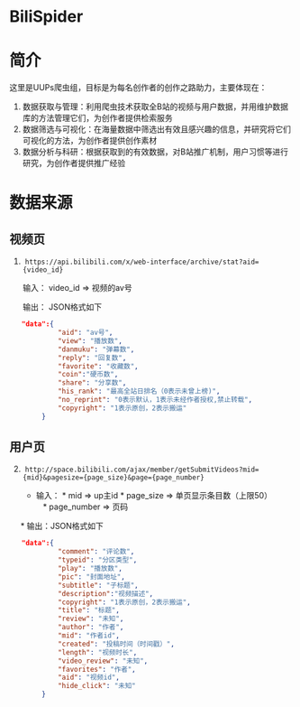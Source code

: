 # BiliSpider

# 简介

这里是UUPs爬虫组，目标是为每名创作者的创作之路助力，主要体现在：
1. 数据获取与管理：利用爬虫技术获取全B站的视频与用户数据，并用维护数据库的方法管理它们，为创作者提供检索服务
2. 数据筛选与可视化：在海量数据中筛选出有效且感兴趣的信息，并研究将它们可视化的方法，为创作者提供创作素材
3. 数据分析与科研：根据获取到的有效数据，对B站推广机制，用户习惯等进行研究，为创作者提供推广经验

# 数据来源

## 视频页
1.  `https://api.bilibili.com/x/web-interface/archive/stat?aid={video_id}`

      输入： video_id => 视频的av号
      
      输出： JSON格式如下
```json 
   "data":{ 
            "aid": "av号",
            "view": "播放数", 
            "danmuku": "弹幕数",
            "reply": "回复数",
            "favorite": "收藏数",
            "coin":"硬币数",
            "share": "分享数",
            "his_rank": "最高全站日排名（0表示未曾上榜)",
            "no_reprint": "0表示默认，1表示未经作者授权,禁止转载",
            "copyright": "1表示原创，2表示搬运"
        }
 ```
 
## 用户页
2.  `http://space.bilibili.com/ajax/member/getSubmitVideos?mid={mid}&pagesize={page_size}&page={page_number}`
 
      * 输入：
            * mid => up主id
            * page_size => 单页显示条目数（上限50）
            * page_number => 页码
            
      * 输出：JSON格式如下
```json 
   "data":{ 
            "comment": "评论数",
            "typeid": "分区类型", 
            "play": "播放数",
            "pic": "封面地址",
            "subtitle": "子标题",
            "description":"视频描述",
            "copyright": "1表示原创，2表示搬运",
            "title": "标题",
            "review": "未知",
            "author": "作者",
            "mid": "作者id",
            "created": "投稿时间（时间戳）",
            "length": "视频时长",
            "video_review": "未知",
            "favorites": "作者",
            "aid": "视频id",
            "hide_click": "未知"
        }
```

